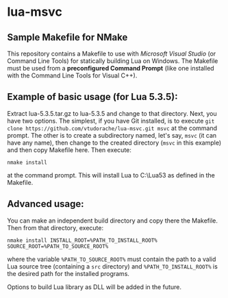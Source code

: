 # lua-msvc

## Sample Makefile for NMake

This repository contains a Makefile to use with _Microsoft Visual Studio_ (or Command Line Tools) for statically building Lua on Windows. The Makefile must be used from a __preconfigured Command Prompt__ (like one installed with the Command Line Tools for Visual C++).

## Example of basic usage (for Lua 5.3.5):

Extract lua-5.3.5.tar.gz to lua-5.3.5 and change to that directory. Next, you have two options. The simplest, if you have Git installed, is to execute `git clone https://github.com/vtudorache/lua-msvc.git msvc` at the command prompt. The other is to create a subdirectory named, let's say, `msvc` (it can have any name), then change to the created directory (`msvc` in this example) and then copy Makefile here. Then execute:

`nmake install`

at the command prompt. This will install Lua to C:\Lua53 as defined in the Makefile.

## Advanced usage:

You can make an independent build directory and copy there the Makefile. Then from that directory, execute:

`nmake install INSTALL_ROOT=%PATH_TO_INSTALL_ROOT% SOURCE_ROOT=%PATH_TO_SOURCE_ROOT%`

where the variable `%PATH_TO_SOURCE_ROOT%` must contain the path to a valid Lua source tree (containing a `src` directory) and `%PATH_TO_INSTALL_ROOT%` is the desired path for the installed programs.

Options to build Lua library as DLL will be added in the future.

